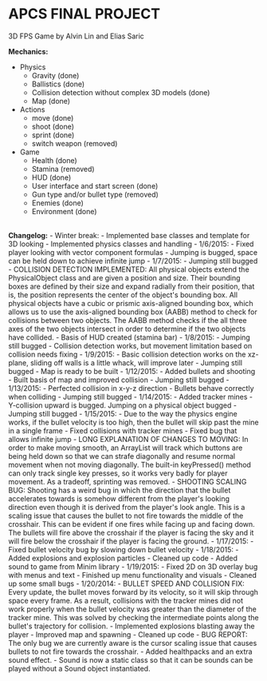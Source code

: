 APCS FINAL PROJECT
=======
3D FPS Game by Alvin Lin and Elias Saric

<b>Mechanics:</b>
- Physics
  - Gravity (done)
  - Ballistics (done)
  - Collision detection without complex 3D models (done)
  - Map (done)
- Actions
  - move (done)
  - shoot (done)
  - sprint (done)
  - switch weapon (removed)
- Game
  - Health (done)
  - Stamina (removed)
  - HUD (done)
  - User interface and start screen (done)
  - Gun type and/or bullet type (removed)
  - Enemies (done)
  - Environment (done)

<br />
<b>Changelog:</b>
- Winter break:
  - Implemented base classes and template for 3D looking
  - Implemented physics classes and handling
- 1/6/2015:
  - Fixed player looking with vector component formulas
  - Jumping is bugged, space can be held down to achieve infinite jump
- 1/7/2015:
  - Jumping still bugged
  - COLLISION DETECTION IMPLEMENTED:
    All physical objects extend the PhysicalObject class and are given a
    position and size. Their bounding boxes are defined by their size and
    expand radially from their position, that is, the position represents
    the center of the object's bounding box. All physical objects have a cubic
    or prismic axis-aligned bounding box, which allows us to use the
    axis-aligned bounding box (AABB) method to check for collisions between
    two objects. The AABB method checks if the all three axes of the two
    objects intersect in order to determine if the two objects have collided.
  - Basis of HUD created (stamina bar)
- 1/8/2015:
  - Jumping still bugged
  - Collision detection works, but movement limitation based on collision
    needs fixing
- 1/9/2015:
  - Basic collision detection works on the xz-plane, sliding off walls
    is a little whack, will improve later
  - Jumping still bugged
  - Map is ready to be built
- 1/12/2015:
  - Added bullets and shooting
  - Built basis of map and improved collision
  - Jumping still bugged
- 1/13/2015:
  - Perfected collision in x-y-z direction
  - Bullets behave correctly when colliding
  - Jumping still bugged
- 1/14/2015:
  - Added tracker mines
  - Y-collision upward is bugged. Jumping on a physical object bugged
  - Jumping still bugged
- 1/15/2015:
  - Due to the way the physics engine works, if the bullet velocity is too
    high, then the bullet will skip past the mine in a single frame
  - Fixed collisions with tracker mines
  - Fixed bug that allows infinite jump
  - LONG EXPLANATION OF CHANGES TO MOVING:
    In order to make moving smooth, an ArrayList will track which buttons
    are being held down so that we can strafe diagonally and resume normal
    movement when not moving diagonally. The built-in keyPressed() method
    can only track single key presses, so it works very badly for player
    movement. As a tradeoff, sprinting was removed.
  - SHOOTING SCALING BUG:
    Shooting has a weird bug in which the direction that the bullet accelerates
    towards is somehow different from the player's looking direction even though
    it is derived from the player's look angle. This is a scaling issue that
    causes the bullet to not fire towards the middle of the crosshair. This can
    be evident if one fires while facing up and facing down. The bullets will
    fire above the crosshair if the player is facing the sky and it will fire
    below the crosshair if the player is facing the ground.
- 1/17/2015:
  - Fixed bullet velocity bug by slowing down bullet velocity
- 1/18/2015:
  - Added explosions and explosion particles
  - Cleaned up code
  - Added sound to game from Minim library
- 1/19/2015:
  - Fixed 2D on 3D overlay bug with menus and text
  - Finished up menu functionality and visuals
  - Cleaned up some small bugs
- 1/20/2014:
  - BULLET SPEED AND COLLISION FIX:
    Every update, the bullet moves forward by its velocity, so it will skip
    through space every frame. As a result, collisions with the
    tracker mines did not work properly when the bullet velocity was greater
    than the diameter of the tracker mine. This was solved by checking the
    intermediate points along the bullet's trajectory for collision.
  - Implemented explosions blasting away the player
  - Improved map and spawning
  - Cleaned up code
  - BUG REPORT:
    The only bug we are currently aware is the cursor scaling issue that causes
    bullets to not fire towards the crosshair.
  - Added healthpacks and an extra sound effect.
  - Sound is now a static class so that it can be sounds can be played without
    a Sound object instantiated.
